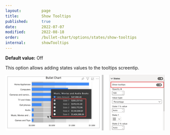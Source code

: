 ```yaml
---
layout:         page
title:          Show Tooltips
published:      true
date:           2022-07-07
modified:   	2022-08-18
order:          /bullet-chart/options/states/show-tooltips
internal:       showTooltips
---
```


**Default value:** Off

This option allows adding states values to the tooltips screentip.

<img src="images/show-tooltips.png" width="700">